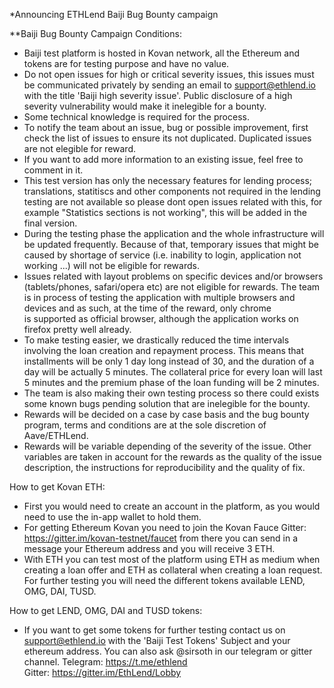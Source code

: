 *Announcing ETHLend Baiji Bug Bounty campaign

**Baiji Bug Bounty Campaign Conditions:

- Baiji test platform is hosted in Kovan network, all the Ethereum and tokens are for testing purpose and have no value. 
- Do not open issues for high or critical severity issues, this issues must be communicated privately by sending an email to support@ethlend.io with the title 'Baiji high severity issue'. Public disclosure of a high severity vulnerability would make it inelegible for a bounty.
- Some technical knowledge is required for the process.
- To notify the team about an issue, bug or possible improvement, first check the list of issues to ensure its not duplicated. Duplicated issues are not elegible for reward.
- If you want to add more information to an existing issue, feel free to comment in it.
- This test version has only the necessary features for lending process; translations, statitiscs and other components not required in the lending testing are not available so please dont open issues related with this, for example "Statistics sections is not working", this will be added in the final version.
- During the testing phase the application and the whole infrastructure will be updated frequently. Because of that, temporary issues that might be caused by shortage of service (i.e. inability to login, application not working ...) will not be eligible for rewards.
- Issues related with layout problems on specific devices and/or browsers (tablets/phones, safari/opera etc) are not eligible for rewards. The team is in process of testing the application with multiple browsers and devices and as such, at the time of the reward, only chrome is supported as official browser, although the application works on firefox pretty well already.
- To make testing easier, we drastically reduced the time intervals involving the loan creation and repayment process. This means that installments will be only 1 day long instead of 30, and the duration of a day will be actually 5 minutes. The collateral price for every loan will last 5 minutes and the premium phase of the loan funding will be 2 minutes.
- The team is also making their own testing process so there could exists some known bugs pending solution that are inelegible for the bounty.
- Rewards will be decided on a case by case basis and the bug bounty program, terms and conditions are at the sole discretion of Aave/ETHLend.
- Rewards will be variable depending of the severity of the issue. Other variables are taken in account for the rewards as the quality of the issue description, the instructions for reproducibility and the quality of fix.


How to get Kovan ETH:

- First you would need to create an account in the platform, as you would need to use the in-app wallet to hold them. 
- For getting Ethereum Kovan you need to join the Kovan Fauce Gitter: https://gitter.im/kovan-testnet/faucet from there you can send in a message your Ethereum address and you will receive 3 ETH. 
- With ETH you can test most of the platform using ETH as medium when creating a loan offer and ETH as collateral when creating a loan request. For further testing you will need the different tokens available LEND, OMG, DAI, TUSD.

How to get LEND, OMG, DAI and TUSD tokens:

- If you want to get some tokens for further testing contact us on support@ethlend.io with the 'Baiji Test Tokens' Subject and your ethereum address. You can also ask @sirsoth in our telegram or gitter channel.
Telegram: https://t.me/ethlend
Gitter: https://gitter.im/EthLend/Lobby
